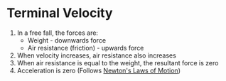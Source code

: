 # Terminal Velocity

1. In a free fall, the forces are:
    - Weight - downwards force
    - Air resistance (friction) - upwards force
2. When velocity increases, air resistance also increases
3. When air resistance is equal to the weight, the resultant force is zero
4. Acceleration is zero (Follows [Newton's Laws of Motion](./newtons-laws-of-motion.md#first-law))
